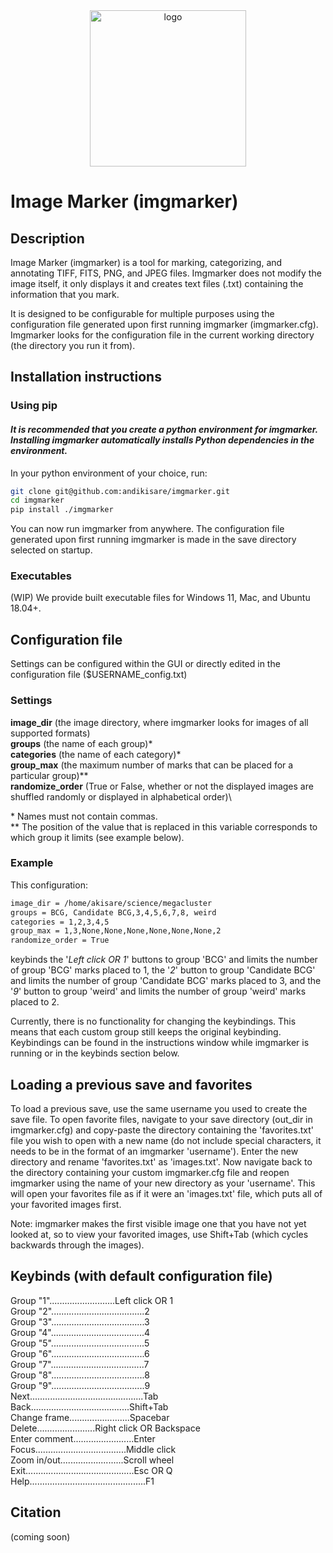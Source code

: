 <div align="center">
<img src="https://raw.githubusercontent.com/andikisare/imgmarker/main/imgmarker/icon.ico" alt="logo" width="250"> </img>
</div>

[can add link to paper like so: Add link to paper here like so: "{!{arXiv}(://img.shields.io/badge/arXiv-{our link}.svg)}(link to arXiv paper)"]: # 

[where the squiggly brackets are square brackets and the link is completed]: #

# Image Marker (imgmarker)

## Description

Image Marker (imgmarker) is a tool for marking, categorizing, and annotating TIFF, FITS, PNG, and JPEG files.
Imgmarker does not modify the image itself, it only displays it and creates text files (.txt) containing the information
that you mark.

It is designed to be configurable for multiple purposes using the configuration file generated upon first running imgmarker
(imgmarker.cfg). Imgmarker looks for the configuration file in the current working directory (the directory you run it from).

## Installation instructions

### Using pip
#### *It is recommended that you create a python environment for imgmarker. Installing imgmarker automatically installs Python dependencies in the environment.*

In your python environment of your choice, run:

```sh
git clone git@github.com:andikisare/imgmarker.git
cd imgmarker
pip install ./imgmarker
```
You can now run imgmarker from anywhere. The configuration file generated upon first running imgmarker is made in the save directory selected on startup.

### **Executables**
(WIP) We provide built executable files for Windows 11, Mac, and Ubuntu 18.04+.

## Configuration file

Settings can be configured within the GUI or directly edited in the configuration file ($USERNAME_config.txt)

### Settings
**image_dir** (the image directory, where imgmarker looks for images of all supported formats)\
**groups** (the name of each group)\*\
**categories** (the name of each category)\*\
**group_max** (the maximum number of marks that can be placed for a particular group)\**\
**randomize_order** (True or False, whether or not the displayed images are shuffled randomly or displayed in alphabetical order)\

\* Names must not contain commas.\
\** The position of the value that is replaced in this variable corresponds to which group it limits (see example below).

### Example
This configuration:
```txt
image_dir = /home/akisare/science/megacluster
groups = BCG, Candidate BCG,3,4,5,6,7,8, weird
categories = 1,2,3,4,5
group_max = 1,3,None,None,None,None,None,None,2
randomize_order = True
```
keybinds the '*Left click OR 1*' buttons to group 'BCG' and limits the number of group 'BCG' marks placed to 1, the '*2*' button to group 'Candidate BCG' and limits the number of group 'Candidate BCG' marks placed to 3, and the '*9*' button to group 'weird' and limits the number of group 'weird' marks placed to 2.

Currently, there is no functionality for changing the keybindings. This means that each custom group still keeps the original keybinding. Keybindings can be found in the instructions window while imgmarker is running or in the keybinds section below.

## Loading a previous save and favorites

To load a previous save, use the same username you used to create the save file. To open favorite files, navigate to your save directory (out_dir in imgmarker.cfg) and copy-paste the directory containing the 'favorites.txt' file you wish to open with a new name (do not include special characters, it needs to be in the format of an imgmarker 'username'). Enter the new directory and rename 'favorites.txt' as 'images.txt'. Now navigate back to the directory containing your custom imgmarker.cfg file and reopen imgmarker using the name of your new directory as your 'username'. This will open your favorites file as if it were an 'images.txt' file, which puts all of your favorited images first.

Note: imgmarker makes the first visible image one that you have not yet looked at, so to view your favorited images, use Shift+Tab (which cycles backwards through the images).

## Keybinds (with default configuration file)
Group "1"..........................Left click OR 1\
Group "2".....................................2\
Group "3".....................................3\
Group "4".....................................4\
Group "5".....................................5\
Group "6".....................................6\
Group "7".....................................7\
Group "8".....................................8\
Group "9".....................................9\
Next.............................................Tab\
Back.......................................Shift+Tab\
Change frame........................Spacebar\
Delete.......................Right click OR Backspace\
Enter comment........................Enter\
Focus....................................Middle click\
Zoom in/out.........................Scroll wheel\
Exit...........................................Esc OR Q\
Help..............................................F1

## Citation
(coming soon)
